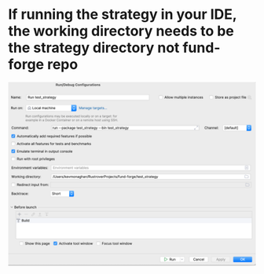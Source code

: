 
# If running the strategy in your IDE, the working directory needs to be the strategy directory not fund-forge repo

![strategyrunconfig.png](strategyrunconfig.png)